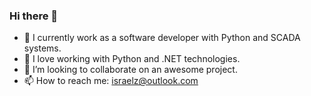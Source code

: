 ### Hi there 👋

- 🔭 I currently work as a software developer with Python and SCADA systems.
- 🌱 I love working with Python and .NET technologies.
- 👯 I’m looking to collaborate on an awesome project.
- 📫 How to reach me: israelz@outlook.com
